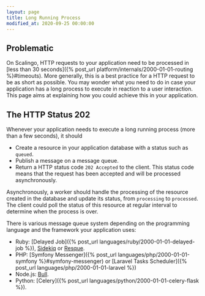 ```yaml
---
layout: page
title: Long Running Process
modified_at: 2020-09-25 00:00:00
---
```


## Problematic

On Scalingo, HTTP requests to your application need to be processed in [less than 30 seconds]({% post_url platform/internals/2000-01-01-routing %}#timeouts). More generally, this is a best practice for a HTTP request to be as short as possible. You may wonder what you need to do in case your application has a long process to execute in reaction to a user interaction. This page aims at explaining how you could achieve this in your application.

## The HTTP Status 202

Whenever your application needs to execute a long running process (more than a few seconds), it should
- Create a resource in your application database with a status such as `queued`.
- Publish a message on a message queue.
- Return a HTTP status code `202 Accepted` to the client. This status code means that the request has been accepted and will be processed asynchronously.

Asynchronously, a worker should handle the processing of the resource created in the database and update its status, from `processing` to `processed`. The client could poll the status of this resource at regular interval to determine when the process is over.

There is various message queue system depending on the programming language and the framework your application uses:

- Ruby: [Delayed Job]({% post_url languages/ruby/2000-01-01-delayed-job %}), [Sidekiq](https://github.com/mperham/sidekiq) or [Resque](https://github.com/resque/resque).
- PHP: [Symfony Messenger]({% post_url languages/php/2000-01-01-symfony %}#symfony-messenger) or [Laravel Tasks Scheduler]({% post_url languages/php/2000-01-01-laravel %})
- Node.js: [Bull](https://github.com/OptimalBits/bull).
- Python: [Celery]({% post_url languages/python/2000-01-01-celery-flask %}).
